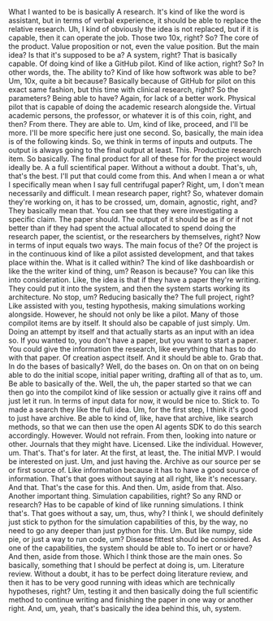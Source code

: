  What I wanted to be is basically  A research. It's kind of like the word is assistant, but in terms of verbal experience, it should be able to replace the relative research. Uh, I kind of obviously the idea is not replaced, but if it is capable, then it can operate the job. Those two 10x, right? So? The core of the product.  Value proposition or not, even the value position. But the main idea? Is that it's supposed to be a? A system, right? That is basically capable. Of doing kind of like a GitHub pilot. Kind of like action, right? So? In other words, the. The ability to? Kind of like how softwork was able to be? Um, 10x, quite a bit because? Basically because of GitHub for pilot on this exact same fashion, but this time with clinical research, right? So the parameters? Being able to have? Again, for lack of a better work. Physical pilot that is capable of doing the academic research alongside the. Virtual academic persons, the professor, or whatever it is of this coin, right, and then? From there. They are able to. Um, kind of like, proceed, and I'll be more. I'll be more specific here just one second. So, basically, the main idea is of the following kinds. So, we think in terms of inputs and outputs. The output is always going to the final output at least. This. Productize research item. So basically. The final product for all of these for for the project would ideally be. A a full scientifical paper. Without a without a doubt. That's, uh, that's the best. I'll put that could come from this. And when I mean a or what I specifically mean when I say full centrifugal paper? Right, um, I don't mean necessarily and difficult. I mean research paper, right? So, whatever domain they're working on, it has to be crossed, um, domain, agnostic, right, and? They basically mean that. You can see that they were investigating a specific claim. The paper should. The output of it should be as if or if not better than if they had spent the actual allocated to spend doing the research paper, the scientist, or the researchers by themselves, right? Now in terms of input equals two ways. The main focus of the? Of the project is in the continuous kind of like a pilot assisted development, and that takes place within the. What is it called within? The kind of like dashboardish or like the the writer kind of thing, um? Reason is because? You can like this into consideration. Like, the idea is that if they have a paper they're writing. They could put it into the system, and then the system starts working its architecture. No stop, um? Reducing basically the? The full project, right? Like assisted with you, testing hypothesis, making simulations working alongside. However, he should not only be like a pilot. Many of those compilot items are by itself. It should also be capable of just simply. Um. Doing an attempt by itself and that actually starts as an input with an idea so. If you wanted to, you don't have a paper, but you want to start a paper. You could give the information the research, like everything that has to do with that paper. Of creation aspect itself. And it should be able to. Grab that. In do the bases of basically? Well, do the bases on. On on that on on being able to do the initial scope, initial paper writing, drafting all of that as to, um. Be able to basically of the. Well, the uh, the paper started so that we can then go into the compilot kind of like session or actually give it rains off and just let it run. In terms of input data for now, it would be nice to. Stick to. To made a search they like the full idea. Um, for the first step, I think it's good to just have archive. Be able to kind of, like, have that archive, like search methods, so that we can then use the open AI agents SDK to do this search accordingly. However. Would not refrain. From then, looking into nature or other. Journals that they might have. Licensed. Like the individual. However, um. That's. That's for later. At the first, at least, the. The initial MVP. I would be interested on just. Um, and just having the. Archive as our source per se or first source of. Like information because it has to have a good source of information. That's that goes without saying at all right, like it's necessary. And that. That's the case for this. And then. Um, aside from that. Also. Another important thing. Simulation capabilities, right? So any RND or research? Has to be capable of kind of like running simulations. I think that's. That goes without a say, um, thus, why? I think I, we should definitely just stick to python for the simulation capabilities of this, by the way, no need to go any deeper than just python for this. Um. But like numpy, side pie, or just a way to run code, um? Disease fittest should be considered. As one of the capabilities, the system should be able to. To inert or or have? And then, aside from those. Which I think those are the main ones. So basically, something that I should be perfect at doing is, um. Literature review. Without a doubt, it has to be perfect doing literature review, and then it has to be very good running with ideas which are technically hypotheses, right? Um, testing it and then basically doing the full scientific method to continue writing and finishing the paper in one way or another right. And, um, yeah, that's basically the idea behind this, uh, system.